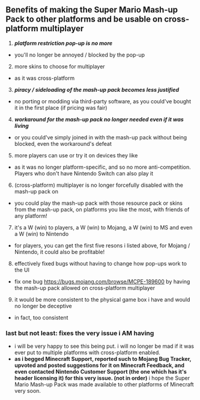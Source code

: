 ## Benefits of making the Super Mario Mash-up Pack to other platforms and be usable on cross-platform multiplayer

1. ***platform restriction pop-up is no more***
- you'll no longer be annoyed / blocked by the pop-up

2. more skins to choose for multiplayer
- as it was cross-platform

3. ***piracy / sideloading of the mash-up pack becomes less justified***
- no porting or modding via third-party software, as you could've bought it in the first place (if pricing was fair)

4. ***workaround for the mash-up pack no longer needed even if it was living***
- or you could've simply joined in with the mash-up pack without being blocked, even the workaround's defeat

<!--#. `pack_scope` can be deprecated (not `platform_locked`) - optimizes storage and bad actors can no longer abuse it (Do LittleBigPlanet Mash-up also have "pack_scope"?)-->
5. more players can use or try it on devices they like
- as it was no longer platform-specific, and so no more anti-competition. Players who don't have Nintendo Switch can also play it

6. (cross-platform) multiplayer is no longer forcefully disabled with the mash-up pack on
- you could play the mash-up pack with those resource pack or skins from the mash-up pack, on platforms you like the most, with friends of any platform!

7. it's a W (win) to players, a W (win) to Mojang, a W (win) to MS and even a W (win) to Nintendo <!--if Nintendo ever was this fair 💀-->
- for players, you can get the first five resons i listed above, for Mojang / Nintendo, it could also be profitable!

8. effectively fixed bugs without having to change how pop-ups work to the UI
- fix one bug https://bugs.mojang.com/browse/MCPE-189600 by having the mash-up pack allowed on cross-platform multiplayer

9. it would be more consistent to the physical game box i have and would no longer be deceptive
- in fact, too consistent

### last but not least: **fixes the very issue i AM having**
- i will be very happy to see this being put. i will no longer be mad if it was ever put to multiple platforms with cross-platform enabled.
- **as i begged Minecraft Support, reported such to Mojang Bug Tracker, upvoted and posted suggestions for it on Minecraft Feedback, and even contacted Nintendo Customer Support (the one which has it's header licensing it) for this very issue. (not in order)** i hope the Super Mario Mash-up Pack was made available to other platforms of Minecraft very soon.
